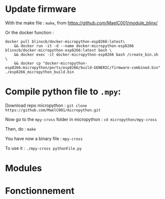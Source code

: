 # Update firmware
With the make file : `make`, from https://github.com/MaelC001/module_blinx/

Or the docker function :
```
docker pull blinxcb/docker-micropython-esp8266:latest\
    && docker run -it -d --name docker-micropython-esp8266 blinxcb/docker-micropython-esp8266:latest bash \
	&& docker exec -it docker-micropython-esp8266 bash /create_bin.sh \
    && docker cp "docker-micropython-esp8266:micropython/ports/esp8266/build-GENERIC/firmware-combined.bin" ./esp8266_micropython_build.bin
```

# Compile python file to `.mpy`:
Download repo micropython : `git clone https://github.com/MaelC001/micropython.git`

Now go to the `mpy-cross` folder in micropython : `cd micropython/mpy-cross`

Then, do : `make`

You have now a binary file : `mpy-cross`

To use it : `./mpy-cross pythonFile.py`

# Modules


# Fonctionnement


